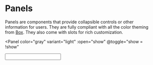 <script setup>
    import { ref } from 'vue';
    import Box from '@/elements/box/Box';
    import Entry from '@/components/field/Entry.vue';
    import Input from '@/elements/input/Input.vue';
    import Panel from '@/components/panel/Panel.vue'
    import Toggle from '@/elements/input/Toggle.vue';

    const show = ref(true)
</script>

# Panels

Panels are components that provide collapsible controls or other information for users. They are fully compliant with all the color theming from [Box](../../elements/box). They also come with slots for rich customization.

<Panel
color="gray"
variant="light"
:open="show"
@toggle="show = !show"

>

<template v-slot:header>
    <div class="flex gap-1 items-center">
        <span>Inputs</span>
        <Box color="blue" class="px-1 text-xs rounded-lg">{{ 2 }}</Box>
    </div>
</template>
<section class="p-2 grid grid-cols-1 gap-2">
    <Entry id="id" label="ID" inline v-slot="{ id }">
        <Input
            :id="id"
            :name="id"
            class="w-full" />
    </Entry>
    <Entry id="required" label="Required" inline v-slot="{ id }">
        <Toggle
            :id="id"
            :name="id" />
    </Entry>
</section>

</Panel>
